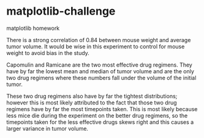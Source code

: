 # matplotlib-challenge
matplotlib homework

There is a strong correlation of 0.84 between mouse weight and average tumor volume. It would be wise in this experiment to control for mouse weight to avoid bias in the study.

Capomulin and Ramicane are the two most effective drug regimens.  They have by far the lowest mean and median of tumor volume and are the only two drug regimens where these numbers fall under the volume of the initial tumor.

These two drug regimens also have by far the tightest distributions; however this is most likely attributed to the fact that those two drug regimens have by far the most timepoints taken.  This is most likely because less mice die during the experiment on the better drug regimens, so the timepoints taken for the less effective drugs skews right and this causes a larger variance in tumor volume.




